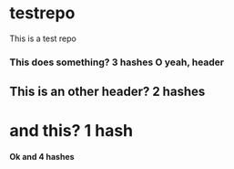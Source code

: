 testrepo
========

This is a test repo 

### This does something? 3 hashes O yeah, header
## This is an other header? 2 hashes
# and this? 1 hash
#### Ok and 4 hashes

